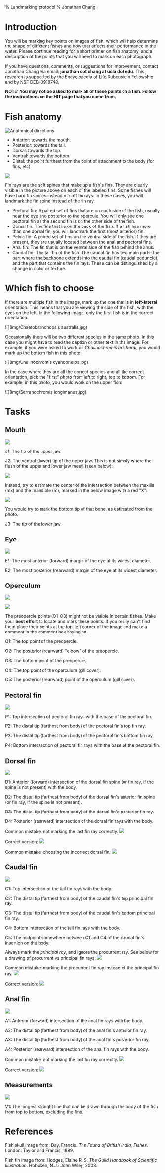 % Landmarking protocol
% Jonathan Chang

# Introduction

You will be marking key points on images of fish, which will help determine the shape of different fishes and how that affects their performance in the water. Please continue reading for a short primer on fish anatomy, and a description of the points that you will need to mark on each photograph.

If you have questions, comments, or suggestions for improvement, contact Jonathan Chang via email: **jonathan dot chang at ucla dot edu**. This research is supported by the Encyclopedia of Life Rubenstein Fellowship and by NSF DEB-0918748.

**NOTE: You may not be asked to mark all of these points on a fish. Follow the instructions on the HIT page that you came from.**

# Fish anatomy

![Anatomical directions](img/fish_directions.png)

* Anterior: towards the mouth.
* Posterior: towards the tail.
* Dorsal: towards the top.
* Ventral: towards the bottom.
* Distal: the point furthest from the point of attachment to the body (for fins, etc)

![](img/fish_fins.png)

Fin rays are the soft spines that make up a fish's fins. They are clearly visible in the picture above on each of the labeled fins. Some fishes will have hard fin spines instead of soft fin rays. In these cases, you will landmark the fin spine instead of the fin ray.

* Pectoral fin: A paired set of fins that are on each side of the fish, usually near the eye and posterior to the opercule. You will only see one pectoral fin as the second fin is on the other side of the fish.
* Dorsal fin: The fins that lie on the back of the fish. If a fish has more than one dorsal fin, you will landmark the first (most anterior) fin.
* Pelvic fin: A paired set of fins on the ventral side of the fish. If they are present, they are usually located between the anal and pectoral fins.
* Anal fin: The fin that is on the ventral side of the fish behind the anus.
* Caudal fin: The tail fin of the fish. The caudal fin has two main parts: the part where the backbone extends into the caudal fin (caudal peduncle), and the part that contains the fin rays. These can be distinguished by a change in color or texture.

# Which fish to choose

If there are multiple fish in the image, mark up the one that is in **left-lateral** orientation. This means that you are viewing the side of the fish, with the eyes on the left. In the following image, only the first fish is in the correct orientation.

![](img/Chaetobranchopsis australis.jpg)

Occasionally there will be two different species in the same photo. In this case you might have to read the caption or other text in the image. For example, if you were asked to work on *Chalinochromis brichardi*, you would mark up the bottom fish in this photo:

![](img/Chalinochromis cyanophelps.jpg)

In the case where they are all the correct species and all the correct orientation, pick the "first" photo from left to right, top to bottom. For example, in this photo, you would work on the upper fish:

![](img/Serranochromis longimanus.jpg)


# Tasks

## Mouth

![](img/JJ.png)

J1: The tip of the upper jaw.

J2: The ventral (lower) tip of the upper jaw. This is not simply where the flesh of the upper and lower jaw meet! (seen below):

![](img/J2_wrong.png)

Instead, try to estimate the center of the intersection between the maxilla (mx) and the mandible (m), marked in the below image with a red "X":

![](img/FishKeyDay.jpg)

You would try to mark the bottom tip of that bone, as estimated from the photo.

J3: The tip of the lower jaw.

## Eye

![](img/EE.png)

E1: The most anterior (forward) margin of the eye at its widest diameter.

E2: The most posterior (rearward) margin of the eye at its widest diameter.

## Operculum

![](img/fish_operculum.png)

![](img/OO.png)

The preopercle points (O1-O3) might not be visible in certain fishes. Make your **best effort** to locate and mark these points. If you really can't find them place their points at the top-left corner of the image and make a comment in the comment box saying so.

O1: The top point of the preopercle.

O2: The posterior (rearward) \"elbow\" of the preopercle.

O3: The bottom point of the preopercle.

O4: The top point of the operculum (gill cover).

O5: The posterior (rearward) point of the operculum (gill cover).

## Pectoral fin

![](img/PP.png)

P1: Top intersection of pectoral fin rays with the base of the pectoral fin.

P2: The distal tip (farthest from body) of the pectoral fin's top fin ray.

P3: The distal tip (farthest from body) of the pectoral fin's bottom fin ray.

P4: Bottom intersection of pectoral fin rays with the base of the pectoral fin.

## Dorsal fin

![](img/DD.png)

D1: Anterior (forward) intersection of the dorsal fin spine (or fin ray, if the spine is not present) with the body.

D2: The distal tip (farthest from body) of the dorsal fin's anterior fin spine (or fin ray, if the spine is not present).

D3: The distal tip (farthest from body) of the dorsal fin's posterior fin ray.

D4: Posterior (rearward) intersection of the dorsal fin rays with the body.

Common mistake: not marking the last fin ray correctly. ![](img/dorsal_fin_wrong.png)

Correct version: ![](img/dorsal_fin_right.png)

Common mistake: choosing the incorrect dorsal fin. ![](img/triggerfish.jpg)


## Caudal fin

![](img/CC.png)

C1: Top intersection of the tail fin rays with the body.

C2: The distal tip (farthest from body) of the caudal fin's top principal fin ray.

C3: The distal tip (farthest from body) of the caudal fin's bottom principal fin ray.

C4: Bottom intersection of the tail fin rays with the body.

C5: The midpoint somewhere between C1 and C4 of the caudal fin's insertion on the body.

Always mark the *principal ray*, and ignore the procurrent ray. See below for a drawing of procurrent vs principal fin rays: ![](img/finrays.png)

Common mistake: marking the procurrent fin ray instead of the principal fin ray. ![](img/caudal_fin_wrong.png)

Correct version: ![](img/caudal_fin_right.png)

## Anal fin

![](img/AA.png)

A1: Anterior (forward) intersection of the anal fin rays with the body.

A2: The distal tip (farthest from body) of the anal fin's anterior fin ray.

A3: The distal tip (farthest from body) of the anal fin's posterior fin ray.

A4: Posterior (rearward) intersection of the anal fin rays with the body.

Common mistake: not marking the last fin ray correctly. ![](img/anal_fin_wrong.png)

Correct version: ![](img/anal_fin_right.png)

<!--
## Body curves

![](img/S1.png)

S1: The top curve of the body, from the [tip of the upper jaw (J1)](#mouth) to the [distal tip of the caudal fin (C2)](#caudal-fin), excluding the [dorsal fins](#fish-anatomy).

![](img/S2.png)

S2: The bottom curve of the body, from the [tip of the lower jaw (J3)](#mouth) to the [distal tip of the caudal fin (C3)](#caudal-fin), excluding the [ventral and anal fins](#fish-anatomy).

-->

## Measurements

![](img/V1.png)

V1: The longest straight line that can be drawn through the body of the fish from top to bottom, excluding the fins.

# References

Fish skull image from: Day, Francis. *The Fauna of British India, Fishes*. London: Taylor and Francis, 1889.

Fish fin image from: Hodges, Elaine R. S. *The Guild Handbook of Scientific Illustration*. Hoboken, N.J.: John Wiley, 2003.
